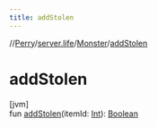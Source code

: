 ```yaml
---
title: addStolen
---
```

//[Perry](../../../index.html)/[server.life](../index.html)/[Monster](index.html)/[addStolen](add-stolen.html)



# addStolen



[jvm]\
fun [addStolen](add-stolen.html)(itemId: [Int](https://kotlinlang.org/api/latest/jvm/stdlib/kotlin/-int/index.html)): [Boolean](https://kotlinlang.org/api/latest/jvm/stdlib/kotlin/-boolean/index.html)




